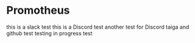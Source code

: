 # Promotheus
this is a slack test
this is a Discord test
another test for Discord
taiga and github test
testing in progress 
test
